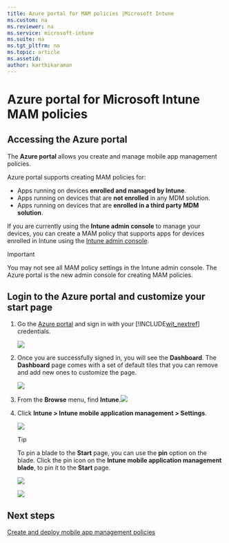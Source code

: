 ```yaml
---
title: Azure portal for MAM policies |Microsoft Intune
ms.custom: na
ms.reviewer: na
ms.service: microsoft-intune
ms.suite: na
ms.tgt_pltfrm: na
ms.topic: article
ms.assetid:
author: karthikaraman
---
```

# Azure portal for Microsoft Intune MAM policies
## Accessing the Azure  portal
The **Azure  portal** allows you create and manage mobile app management policies.

Azure portal supports creating MAM policies for:
- Apps running on devices **enrolled and managed by Intune**.
- Apps running on devices that are **not enrolled** in any MDM solution.
- Apps running on devices that are **enrolled in a third party MDM solution**.

If you are currently using the **Intune admin console** to manage your devices, you can create a MAM policy that supports apps for devices enrolled in Intune using the [Intune admin console](configure-and-deploy-mobile-application-management-policies-in-the-microsoft-intune-console.md).
>[!IMPORTANT]
> You may not see all MAM policy settings in the Intune admin console. The Azure portal is the new admin console for creating MAM policies.

## Login to the Azure portal and customize your start page

1.  Go the [Azure  portal](https://portal.azure.com) and sign in with  your [!INCLUDE[wit_nextref](../includes/wit_nextref_md.md)] credentials.

    ![](../media/AppManagement/AzurePortal_MAMSigninPage.png)

2.  Once you are successfully signed in, you will see the **Dashboard**. The **Dashboard** page comes with a set of default tiles that you can remove and add new ones to customize the page.

    ![](../media/AppManagement/AzurePortal_MAMStartboard_NoMAM.png)

3.  From the **Browse** menu, find **Intune**.![](../media/AppManagement/AzurePortal_MAM_Browse_Intune.png)

4.  Click **Intune > Intune mobile application management > Settings**.

    ![](../media/AppManagement/AzurePortal_MAM_Mainblade.png)

    > [!TIP]
    > To pin a blade to the **Start** page, you can use the **pin** option on the blade.  Click the pin icon on the **Intune mobile application management blade**, to pin it to the **Start** page.

    ![](../media/AppManagement/AzurePortal_MAM_PinBladeAction.png)

    ![](../media/AppManagement/AzurePortal_MAM_Startboard_withMAM.png)
## Next steps
[Create and deploy mobile app management policies](create-and-deploy-mobile-app-management-policies-with-microsoft-intune.md)
